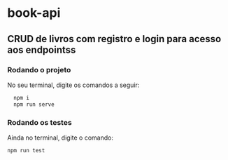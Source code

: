 # book-api
## CRUD de livros com registro e login para acesso aos endpointss

### Rodando o projeto
No seu terminal, digite os comandos a seguir:
```bash
  npm i
  npm run serve
```

### Rodando os testes
Ainda no terminal, digite o comando:
```bash
npm run test
```

